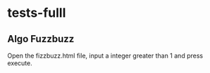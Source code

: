 # tests-fulll
## Algo Fuzzbuzz
Open the fizzbuzz.html file, input a integer greater than 1 and press execute.
